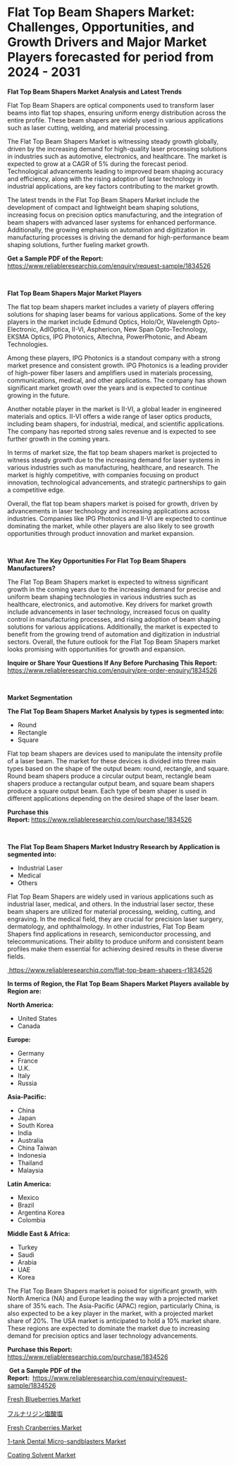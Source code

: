 <p><h1>Flat Top Beam Shapers Market: Challenges, Opportunities, and Growth Drivers and Major Market Players forecasted for period from 2024 - 2031</h1></p><p><strong>Flat Top Beam Shapers Market Analysis and Latest Trends</strong></p>
<p><p>Flat Top Beam Shapers are optical components used to transform laser beams into flat top shapes, ensuring uniform energy distribution across the entire profile. These beam shapers are widely used in various applications such as laser cutting, welding, and material processing.</p><p>The Flat Top Beam Shapers Market is witnessing steady growth globally, driven by the increasing demand for high-quality laser processing solutions in industries such as automotive, electronics, and healthcare. The market is expected to grow at a CAGR of 5% during the forecast period. Technological advancements leading to improved beam shaping accuracy and efficiency, along with the rising adoption of laser technology in industrial applications, are key factors contributing to the market growth.</p><p>The latest trends in the Flat Top Beam Shapers Market include the development of compact and lightweight beam shaping solutions, increasing focus on precision optics manufacturing, and the integration of beam shapers with advanced laser systems for enhanced performance. Additionally, the growing emphasis on automation and digitization in manufacturing processes is driving the demand for high-performance beam shaping solutions, further fueling market growth.</p></p>
<p><strong>Get a Sample PDF of the Report:&nbsp;</strong> <a href="https://www.reliableresearchiq.com/enquiry/request-sample/1834526">https://www.reliableresearchiq.com/enquiry/request-sample/1834526</a></p>
<p>&nbsp;</p>
<p><strong>Flat Top Beam Shapers Major Market Players</strong></p>
<p><p>The flat top beam shapers market includes a variety of players offering solutions for shaping laser beams for various applications. Some of the key players in the market include Edmund Optics, Holo/Or, Wavelength Opto-Electronic, AdlOptica, II-VI, Asphericon, New Span Opto-Technology, EKSMA Optics, IPG Photonics, Altechna, PowerPhotonic, and Abeam Technologies.</p><p>Among these players, IPG Photonics is a standout company with a strong market presence and consistent growth. IPG Photonics is a leading provider of high-power fiber lasers and amplifiers used in materials processing, communications, medical, and other applications. The company has shown significant market growth over the years and is expected to continue growing in the future.</p><p>Another notable player in the market is II-VI, a global leader in engineered materials and optics. II-VI offers a wide range of laser optics products, including beam shapers, for industrial, medical, and scientific applications. The company has reported strong sales revenue and is expected to see further growth in the coming years.</p><p>In terms of market size, the flat top beam shapers market is projected to witness steady growth due to the increasing demand for laser systems in various industries such as manufacturing, healthcare, and research. The market is highly competitive, with companies focusing on product innovation, technological advancements, and strategic partnerships to gain a competitive edge.</p><p>Overall, the flat top beam shapers market is poised for growth, driven by advancements in laser technology and increasing applications across industries. Companies like IPG Photonics and II-VI are expected to continue dominating the market, while other players are also likely to see growth opportunities through product innovation and market expansion.</p></p>
<p>&nbsp;</p>
<p><strong>What Are The Key Opportunities For Flat Top Beam Shapers Manufacturers?</strong></p>
<p><p>The Flat Top Beam Shapers market is expected to witness significant growth in the coming years due to the increasing demand for precise and uniform beam shaping technologies in various industries such as healthcare, electronics, and automotive. Key drivers for market growth include advancements in laser technology, increased focus on quality control in manufacturing processes, and rising adoption of beam shaping solutions for various applications. Additionally, the market is expected to benefit from the growing trend of automation and digitization in industrial sectors. Overall, the future outlook for the Flat Top Beam Shapers market looks promising with opportunities for growth and expansion.</p></p>
<p><strong>Inquire or Share Your Questions If Any Before Purchasing This Report:</strong> <a href="https://www.reliableresearchiq.com/enquiry/pre-order-enquiry/1834526">https://www.reliableresearchiq.com/enquiry/pre-order-enquiry/1834526</a></p>
<p>&nbsp;</p>
<p><strong>Market Segmentation</strong></p>
<p><strong>The Flat Top Beam Shapers Market Analysis by types is segmented into:</strong></p>
<p><ul><li>Round</li><li>Rectangle</li><li>Square</li></ul></p>
<p><p>Flat top beam shapers are devices used to manipulate the intensity profile of a laser beam. The market for these devices is divided into three main types based on the shape of the output beam: round, rectangle, and square. Round beam shapers produce a circular output beam, rectangle beam shapers produce a rectangular output beam, and square beam shapers produce a square output beam. Each type of beam shaper is used in different applications depending on the desired shape of the laser beam.</p></p>
<p><strong>Purchase this Report:&nbsp;</strong><a href="https://www.reliableresearchiq.com/purchase/1834526">https://www.reliableresearchiq.com/purchase/1834526</a></p>
<p>&nbsp;</p>
<p><strong>The Flat Top Beam Shapers Market Industry Research by Application is segmented into:</strong></p>
<p><ul><li>Industrial Laser</li><li>Medical</li><li>Others</li></ul></p>
<p><p>Flat Top Beam Shapers are widely used in various applications such as industrial laser, medical, and others. In the industrial laser sector, these beam shapers are utilized for material processing, welding, cutting, and engraving. In the medical field, they are crucial for precision laser surgery, dermatology, and ophthalmology. In other industries, Flat Top Beam Shapers find applications in research, semiconductor processing, and telecommunications. Their ability to produce uniform and consistent beam profiles make them essential for achieving desired results in these diverse fields.</p></p>
<p><a href="https://www.reliableresearchiq.com/flat-top-beam-shapers-r1834526">&nbsp;https://www.reliableresearchiq.com/flat-top-beam-shapers-r1834526</a></p>
<p><strong>In terms of Region, the Flat Top Beam Shapers Market Players available by Region are:</strong></p>
<p>
    <p> <strong> North America: </strong>
        <ul>
            <li>United States</li>
            <li>Canada</li>
        </ul>
        </p> 
    <p> <strong> Europe: </strong>
        <ul>
            <li>Germany</li>
            <li>France</li>
            <li>U.K.</li>
            <li>Italy</li>
            <li>Russia</li>
        </ul>
        </p> 
    <p> <strong> Asia-Pacific: </strong>
        <ul>
            <li>China</li>
            <li>Japan</li>
            <li>South Korea</li>
            <li>India</li>
            <li>Australia</li>
            <li>China Taiwan</li>
            <li>Indonesia</li>
            <li>Thailand</li>
            <li>Malaysia</li>
        </ul>
        </p> 
    <p> <strong> Latin America: </strong>
        <ul>
            <li>Mexico</li>
            <li>Brazil</li>
            <li>Argentina Korea</li>
            <li>Colombia</li>
        </ul>
        </p> 
    <p> <strong> Middle East & Africa: </strong>
        <ul>
            <li>Turkey</li>
            <li>Saudi</li>
            <li>Arabia</li>
            <li>UAE</li>
            <li>Korea</li>
        </ul>
    </p>
    </p>
<p><p>The Flat Top Beam Shapers market is poised for significant growth, with North America (NA) and Europe leading the way with a projected market share of 35% each. The Asia-Pacific (APAC) region, particularly China, is also expected to be a key player in the market, with a projected market share of 20%. The USA market is anticipated to hold a 10% market share. These regions are expected to dominate the market due to increasing demand for precision optics and laser technology advancements.</p></p>
<p><strong>Purchase this Report: </strong><a href="https://www.reliableresearchiq.com/purchase/1834526">https://www.reliableresearchiq.com/purchase/1834526</a></p>
<p>&nbsp;<strong>Get a Sample PDF of the Report:&nbsp;&nbsp;</strong><a href="https://www.reliableresearchiq.com/enquiry/request-sample/1834526">https://www.reliableresearchiq.com/enquiry/request-sample/1834526</a></p>
<p><strong></strong></p>
<p><p><a href="https://github.com/michealerrygz/Market-Research-Report-List-1/blob/main/fresh-blueberries-market.md">Fresh Blueberries Market</a></p><p><a href="https://github.com/mohamedbakry57/Market-Research-Report-List-5/blob/main/612227937307.md">フルナリジン塩酸塩</a></p><p><a href="https://github.com/abigailsutherland7889/Market-Research-Report-List-1/blob/main/fresh-cranberries-market.md">Fresh Cranberries Market</a></p><p><a href="https://medium.com/@maryroseguilty/global-1-tank-dental-micro-sandblasters-market-is-projected-to-grow-at-a-cagr-of-10-9-01e0886e1507">1-tank Dental Micro-sandblasters Market</a></p><p><a href="https://medium.com/@luke.russell779/analyzing-coating-solvent-market-dynamics-and-growth-drivers-and-forecasted-for-period-from-2024-to-c454a5035879">Coating Solvent Market</a></p></p>